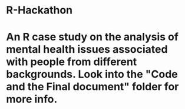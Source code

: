 # R-Hackathon
# An R case study on the analysis of mental health issues associated with people from different backgrounds. Look into the "Code and the Final document" folder for more info.
